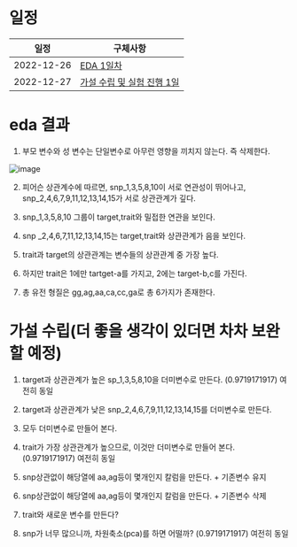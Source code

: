 
# 일정
|일정|구체사항|
|------|---|
|2022-12-26|[EDA 1일차](https://github.com/stockmanager1/toy-project/tree/main/%EC%9C%A0%EC%A0%84%EC%B2%B4%20%EC%A0%95%EB%B3%B4%20%ED%92%88%EC%A2%85%20%EB%B6%84%EB%A5%98%20AI%20%EA%B2%BD%EC%A7%84%EB%8C%80%ED%9A%8C/12%EC%9B%94%2026%EC%9D%BC%201%EC%9D%BC%EC%B0%A8)|
|2022-12-27|[가설 수립 및 실험 진행 1일](https://github.com/stockmanager1/toy-project/tree/main/%EC%9C%A0%EC%A0%84%EC%B2%B4%20%EC%A0%95%EB%B3%B4%20%ED%92%88%EC%A2%85%20%EB%B6%84%EB%A5%98%20AI%20%EA%B2%BD%EC%A7%84%EB%8C%80%ED%9A%8C/12%EC%9B%94%2027%EC%9D%BC%202%EC%9D%BC%EC%B0%A8)|

# eda 결과

1. 부모 변수와 성 변수는 단일변수로 아무런 영향을 끼치지 않는다. 즉 삭제한다.

![image](https://user-images.githubusercontent.com/95357946/209654034-7c246eef-ec25-49e4-8b25-91a58bcce9d0.png)

2. 피어슨 상관계수에 따르면, snp_1,3,5,8,10이 서로 연관성이 뛰어나고, snp_2,4,6,7,9,11,12,13,14,15가 서로 상관관계가 깊다.

3. snp_1,3,5,8,10 그룹이 target,trait와 밀접한 연관을 보인다.

4. snp _2,4,6,7,11,12,13,14,15는 target,trait와 상관관계가 음을 보인다.

5. trait과 target의 상관관계는 변수들의 상관관계 중 가장 높다.

6. 하지만 trait은 1에만 tartget-a를 가지고, 2에는 target-b,c를 가진다.

7. 총 유전 형질은 gg,ag,aa,ca,cc,ga로 총 6가지가 존재한다.

# 가설 수립(더 좋을 생각이 있더면 차차 보완할 예정)

1. target과 상관관계가 높은 sp_1,3,5,8,10을 더미변수로 만든다. (0.9719171917) 여전히 동일

2. target과 상관관계가 낮은 snp_2,4,6,7,9,11,12,13,14,15를 더미변수로 만든다.

3. 모두 더미변수로 만들어 본다.

4. trait가 가장 상관관계가 높으므로, 이것만 더미변수로 만들어 본다. (0.9719171917) 여전히 동일

5. snp상관없이 해당열에 aa,ag등이 몇개인지 칼럼을 만든다. + 기존변수 유지

6. snp상관없이 해당열에 aa,ag등이 몇개인지 칼럼을 만든다. + 기존변수 삭제

7. trait와 새로운 변수를 만든다?

8. snp가 너무 많으니까, 차원축소(pca)를 하면 어떨까? (0.9719171917) 여전히 동일
